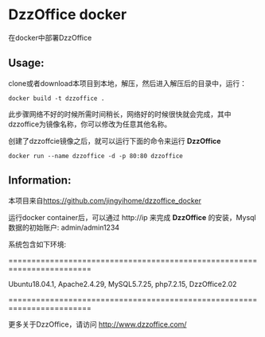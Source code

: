 DzzOffice docker
========================================================================

在docker中部署DzzOffice

Usage:
------------------------------------------------------------------------

clone或者download本项目到本地，解压，然后进入解压后的目录中，运行：
  
    docker build -t dzzoffice .
  
此步骤网络不好的时候所需时间稍长，网络好的时候很快就会完成，其中dzzoffice为镜像名称，你可以修改为任意其他名称。
  
创建了dzzoffcie镜像之后，就可以运行下面的命令来运行 **DzzOffice**

    docker run --name dzzoffice -d -p 80:80 dzzoffice
  
Information:
------------------------------------------------------------------------

本项目来自<https://github.com/jingyihome/dzzoffice_docker>

运行docker container后，可以通过 http://ip 来完成 **DzzOffice** 的安装，Mysql数据的初始账户: admin/admin1234


系统包含如下环境:

========================================================================
  
  Ubuntu18.04.1, Apache2.4.29, MySQL5.7.25, php7.2.15, DzzOffice2.02
  
========================================================================

更多关于DzzOffice，请访问 <http://www.dzzoffice.com/> 
